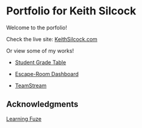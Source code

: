 # Portfolio for Keith Silcock

Welcome to the porfolio!

Check the live site: [KeithSilcock.com](https://keithsilcock.com)

Or view some of my works!

- [Student Grade Table](https://github.com/KeithSilcock/student_grade_table)

- [Escape-Room Dashboard](https://github.com/KeithSilcock/parapxl_dashboard)

- [TeamStream](https://teamstream.fit)

## Acknowledgments

[Learning Fuze](https://learningfuze.com/)
